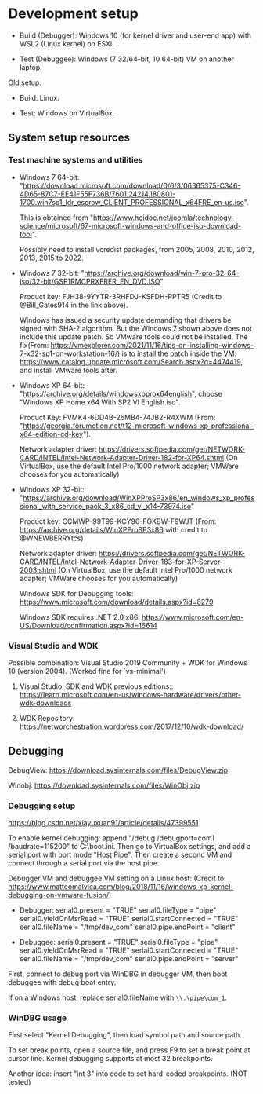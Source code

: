 # Development setup

- Build (Debugger): Windows 10 (for kernel driver and user-end app) with WSL2 (Linux kernel) on ESXi.

- Test (Debuggee): Windows (7 32/64-bit, 10 64-bit) VM on another laptop.

Old setup:

- Build: Linux.

- Test: Windows on VirtualBox.


## System setup resources

### Test machine systems and utilities

- Windows 7 64-bit:
    "https://download.microsoft.com/download/0/6/3/06365375-C346-4D65-87C7-EE41F55F736B/7601.24214.180801-1700.win7sp1_ldr_escrow_CLIENT_PROFESSIONAL_x64FRE_en-us.iso".

    This is obtained from "https://www.heidoc.net/joomla/technology-science/microsoft/67-microsoft-windows-and-office-iso-download-tool".

    Possibly need to install vcredist packages, from 2005, 2008, 2010, 2012, 2013, 2015 to 2022.

- Windows 7 32-bit:
    "https://archive.org/download/win-7-pro-32-64-iso/32-bit/GSP1RMCPRXFRER_EN_DVD.ISO"

    Product key: FJH38-9YYTR-3RHFDJ-KSFDH-PPTR5 (Credit to @Bill_Gates914 in the link above).

    Windows has issued a security update demanding that drivers be signed with SHA-2 algorithm. But the Windows 7 shown above does not include this update patch. So VMware tools could not be installed. The fix(From: https://vmexplorer.com/2021/11/16/tips-on-installing-windows-7-x32-sp1-on-workstation-16/) is to install the patch inside the VM: https://www.catalog.update.microsoft.com/Search.aspx?q=4474419, and install VMware tools after.

- Windows XP 64-bit:
    "https://archive.org/details/windowsxpprox64english", choose "Windows XP Home x64 With SP2 Vl English.iso".
    
    Product Key: FVMK4-6DD4B-26MB4-74JB2-R4XWM (From: "https://georgia.forumotion.net/t12-microsoft-windows-xp-professional-x64-edition-cd-key").

    Network adapter driver: https://drivers.softpedia.com/get/NETWORK-CARD/INTEL/Intel-Network-Adapter-Driver-182-for-XP64.shtml (On VirtualBox, use the default Intel Pro/1000 network adapter; VMWare chooses for you automatically)

- Windows XP 32-bit:
    "https://archive.org/download/WinXPProSP3x86/en_windows_xp_professional_with_service_pack_3_x86_cd_vl_x14-73974.iso"

    Product key: CCMWP-99T99-KCY96-FGKBW-F9WJT (From: https://archive.org/details/WinXPProSP3x86 with credit to @WNEWBERRYtcs)

    Network adapter driver: https://drivers.softpedia.com/get/NETWORK-CARD/INTEL/Intel-Network-Adapter-Driver-183-for-XP-Server-2003.shtml (On VirtualBox, use the default Intel Pro/1000 network adapter; VMWare chooses for you automatically)

    Windows SDK for Debugging tools: https://www.microsoft.com/download/details.aspx?id=8279

    Windows SDK requires .NET 2.0 x86: https://www.microsoft.com/en-US/Download/confirmation.aspx?id=16614

### Visual Studio and WDK

Possible combination: Visual Studio 2019 Community + WDK for Windows 10 (version 2004). (Worked fine for `vs-minimal')

1. Visual Studio, SDK and WDK previous editions::
    https://learn.microsoft.com/en-us/windows-hardware/drivers/other-wdk-downloads

2. WDK Repository: https://networchestration.wordpress.com/2017/12/10/wdk-download/

## Debugging

DebugView: https://download.sysinternals.com/files/DebugView.zip

Winobj: https://download.sysinternals.com/files/WinObj.zip

### Debugging setup

https://blog.csdn.net/xiayuxuan91/article/details/47399551

To enable kernel debugging: append "/debug /debugport=com1 /baudrate=115200" to C:\boot.ini. Then go to VirtualBox settings, and add a serial port with port mode "Host Pipe". Then create a second VM and connect through a serial port via the host pipe.

Debugger VM and debuggee VM setting on a Linux host: (Credit to: https://www.matteomalvica.com/blog/2018/11/16/windows-xp-kernel-debugging-on-vmware-fusion/)

- Debugger:
    serial0.present = "TRUE"
    serial0.fileType = "pipe"
    serial0.yieldOnMsrRead = "TRUE"
    serial0.startConnected = "TRUE"
    serial0.fileName = "/tmp/dev_com"
    serial0.pipe.endPoint = "client"

- Debuggee:
     serial0.present = "TRUE"
     serial0.fileType = "pipe"
     serial0.yieldOnMsrRead = "TRUE"
     serial0.startConnected = "TRUE"
     serial0.fileName = "/tmp/dev_com"
     serial0.pipe.endPoint = "server"

First, connect to debug port via WinDBG in debugger VM, then boot debuggee with debug boot entry.

If on a Windows host, replace serial0.fileName with `\\.\pipe\com_1`.

### WinDBG usage

First select "Kernel Debugging", then load symbol path and source path.

To set break points, open a source file, and press F9 to set a break point at cursor line. Kernel debugging supports at most 32 breakpoints.

Another idea: insert "int 3" into code to set hard-coded breakpoints. (NOT tested)

